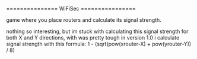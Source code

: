 =============== WiFiSec ================

game where you place routers and calculate its signal strength.

nothing so interesting, but im stuck with calculating this signal strength for both X and Y directions, with was pretty tough
in version 1.0 i calculate signal strength with this formula:
1 - (sqrt(pow(xrouter-X) + pow(yrouter-Y)) / 8)
